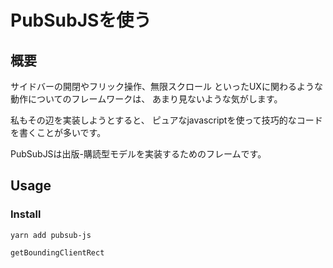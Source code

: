 # PubSubJSを使う

## 概要

サイドバーの開閉やフリック操作、無限スクロール
といったUXに関わるような動作についてのフレームワークは、
あまり見ないような気がします。

私もその辺を実装しようとすると、
ピュアなjavascriptを使って技巧的なコードを書くことが多いです。

PubSubJSは出版-購読型モデルを実装するためのフレームです。

## Usage

### Install

```
yarn add pubsub-js
```


``` javascript
getBoundingClientRect
```